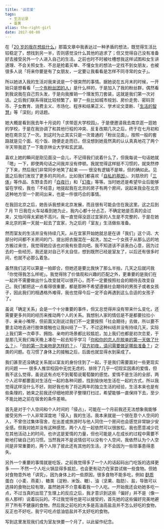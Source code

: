 ```yaml
---
title: '谈恋爱'
tags:
  - 生活记录
  - 蛋黄
alias: the-right-girl
date: 2017-08-08
---
```


在「[20 岁的我在想些什么](https://jysperm.me/2016/11/thinking-about-my-20/)」那篇文章中我表达过一种矛盾的想法，既觉得生活比较稳定了，想找到另一半，否则感觉没什么其他的追求了；但又觉得自己没有准备好去接受另外一个人进入自己的生活。之前也时不时被吐槽想我这样试图和女生讲道理、不会关照女生、不总是抢着买单、不懂女生的想法一定找不到女朋友，也被很多人说「将来你要是有了女朋友，一定要让我看看是怎样不同寻常的女子」。

所以她进入我的生活对我来说是一个很突然的事情。据她说在五月末的时候，一开始只是想看看「[一个有粉丝团的人](https://jysperm.me/2015/12/maintain-a-fans-group/)」是什么样的，于是加入了我的粉丝群，偶然看到我说我在自己剪头发，于是向我推销一个理发剪刀套装，这就是我们第一次对话。之后我们联系得就比较频繁了，聊了一些比如城市规划、房价走势、密码货币、子女教育、消费主义、市场化、程序和结果正义、学术论文垄断、「[生活的智慧](http://www.yinwang.org/blog-cn/2017/07/08/living-philosophy)」等「深刻」的话题。

她大概是看到我去年十月说的「求带逛大学校园」，于是便邀请我去南京逛一逛她的学校，于是在我协调了和其他行程的冲突、反复改期几次之后，终于在七月初和她在南京见了一次。到这时为止其实只是一次普通的「粉丝见面」，按照一般的套路就是见个面、吃个饭、随便走走而已，但没想到她竟然真的认认真真地花了两个半天带我逛了一下南京林业大学和玄武湖。

喜欢上她的瞬间是刚见面没一会儿，不记得我们说着什么了，但我每说一句话她就「嗯」一下，即使两句话之间我并没有停顿。我就觉得这样挺不习惯的，就突然停了下来，然后我们非常同步地笑了起来 —— 很没有逻辑不是嘛，但的确如此。见面之后我们发现了更多的共同点，比如我们都喜欢「[自私的基因](http://www.amazon.cn/gp/product/B008MIGAI8/ref=as_li_ss_tl?ie=UTF8&camp=536&creative=3132&creativeASIN=B008MIGAI8&linkCode=as2&tag=jysperm07-23)」、刘慈欣的「[三体](https://www.amazon.cn/gp/product/B00S4OK1ZS/ref=as_li_ss_tl?ie=UTF8&camp=536&creative=3132&creativeASIN=B00S4OK1ZS&linkCode=as2&tag=jysperm07-23)」等作品、东野圭吾的「[白夜行](https://www.amazon.cn/gp/product/B00BXX5DDM/ref=as_li_ss_tl?ie=UTF8&camp=536&creative=3132&creativeASIN=B00BXX5DDM&linkCode=as2&tag=jysperm07-23)」和「[幻夜](https://www.amazon.cn/gp/product/B00F5I263G/ref=as_li_ss_tl?ie=UTF8&camp=536&creative=3132&creativeASIN=B00F5I263G&linkCode=as2&tag=jysperm07-23)」等等。当时她还是希望毕业后能够留在学校，我也「不经意」地提起我在北京的房子有两个房间，说起来我会在北京这种地方空一个房间出来，也是一件很巧合的事情。

在我回北京之后，她告诉我想来北京发展，而且很有可能会住在我这里。这之后到 7 月 11 日我在火车站看到她为止，我内心都十分忐忑，不确定她是否真的会过来，又怕问得太紧她不高兴。我一直觉得没逛过宜家的人生是不完整的，于是在她来北京的第一天就一起去了宜家，为之后的「室友」生活做些准备。

然而室友的生活并没有持续几天。从在宜家开始她就总是在讲「我们」这个词、大部分时间都不关房间的门、提出把衣服混在一起洗，加之一个女孩子从那么远的地方搬过来住，我觉得她应该也对我有些意向吧。我不知道该不该表白心意，因为过去的一些经历，我还是对自己不太自信，想到既然已经是室友了，以后还有很多时间，也就不必那么着急。

虽然我们这可以算是一拍即合，但她还是要比我快了那么半拍，几天之后就问我「你觉得我怎么样呢」。我觉得除了价值观和兴趣的匹配之外，更重要的是我们在一起并不需要做出什么改变就可以很开心，而不一定要按照社会的期待去改变自己。我们都把这一点看得很重要，都是那种不希望遵循社会期待的男孩子或者女孩子，因此我们的相遇格外难得，我也觉得今后一定不会再遇到这么合适的女孩子了。

虽说「确定关系」会是一个十分重要的事件，但又总觉得并没有带来什么变化，还需要更多共同的经历来推动两个人的关系。我想别人家的情侣是不是都要拉拉小手、亲亲小嘴呀，但前面又刚说过我们不一定要按照「社会期待」去做，所以要不要主动地去进行肢体接触也让我纠结了一下。不过这种纠结并没有持续几天，实际上我们第一次牵手、拥抱、亲吻的场景都比较尴尬，加上我们也都是初次恋爱，于是那几天我们每天晚上凑在一起去知乎学习「[你和你的恋人在脱单的第一天做了什么？](https://www.zhihu.com/question/38575847)」、「[你的第一次亲吻是怎样的？](https://www.zhihu.com/question/22531544)」、「[双方初夜，请问需要做足哪些准备？](https://www.zhihu.com/question/21762195)」之类的问题。在习惯了身体上的接触之后，后面也就显得水到渠成了。

我们甚至还没确定关系就以室友的身份住到了一起，于是我们需要面对一些更现实的问题 —— 很多人推崇校园中无忧无虑的、排除了几乎一切现实因素的爱情，但我不这么觉得，虽说这有点吃不到葡萄说葡萄酸的感觉。爱情不是生活的全部，两个人迟早都要面对生活在一起的各种问题，找到愉快地生活在一起的方式，所以我觉得这样没什么不好。刚好我也有了将近两年的独立生活的经验，生活本来也是有些条理的，她来之前我还仔细地把房子整理打扫过，希望能够一直保持下去，至少不能比她之前在宿舍的条件差嘛。

首先是对于个人空间和个人时间的「侵占」，可能在一个月前我还无法想象我能够接受另外一个人非常深度地「侵入」我的生活。我本来就是一个很在意个人空间的人，不曾住过集体宿舍，在出差或旅游时与他人同住一个房间也会感觉非常缺少安全感。但我对她并没有这种感觉，两个人在一起依然可以很放松，我也愿意减少花在其他活动上的时间，也许这是爱情的力量，但也可能是人在成长的过程中需要不断地打破自己的习惯。当然我并不是说情侣可以没有个人空间，我依然认为个人空间是非常重要的，两个人除了彼此还有其他的生活，才不会因为一些琐事患得患失。

另外一个重要的事情就是吃饭，之前我觉得多了一个人的话起码出门吃饭的选择更多 —— 不然一个人吃火锅显得多尴尬，也会更有动力在家尝试做一些食物。但她对食物意外地「讲究」，因为身体上的一些原因，很多食物不能多吃，例如 [麸质](https://zh.wikipedia.org/wiki/%E9%BA%B8%E8%B4%A8) 蛋白（小麦、燕麦）、糖类（淀粉、米饭、糖）、油（坚果、脂肪）、盐，导致可以选择的食物比较有限，虽然她并不介意看着我一个人吃。一开始我还会劝她多吃一点，不过当真的出现了生理上的反应之后，我才意识到这些「偏好」并不是（像一些人那样）说着玩玩的。不过我觉得也是可以接受的，首先她的这些偏好完美地避开了所有不健康的食物，然后我之前吃的大多是高油高盐且并不怎么好吃的食物，反正也不好吃，我宁可吃点低油低盐并不太好吃的食物。

写到这里发现我们成为室友快要一个月了，以此留作纪念。
